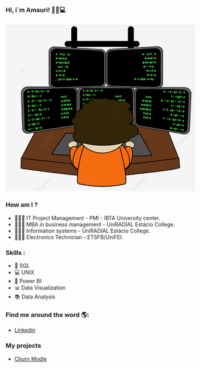 ### Hi, i´m Amauri! 👋👨💻
###
![GitHub_Logo](github.PNG)

### How am I ?

- 👨🏽‍🏫 IT Project Management - PMI - IBTA University center.
- 👨🏻‍⚖️ MBA in business management - UniRADIAL Estácio College.
- 👨🏽‍💻 Information systems - UniRADIAL Estácio College.
- 👨🏻‍🔧 Electronics Technician - ETSFB/UniFEI.

### Skills :

- 🔬 SQL
- 💻 UNIX
- 💽 Power BI
- 📊 Data Visualization
- 📚 Data Analysis

### Find me around the word 🌎:

- [Linkedin]( https://www.linkedin.com/in/amauripereirajoao)

### **My projects**

- [Churn Modle](https://github.com/Churn_model)


<!--
**amauripj16/amauripj16** is a ✨ _special_ ✨ repository because its `README.md` (this file) appears on your GitHub profile.

Here are some ideas to get you started:

- 🔭 I’m currently working on ...
- 🌱 I’m currently learning ...
- 👯 I’m looking to collaborate on ...
- 🤔 I’m looking for help with ...
- 💬 Ask me about ...
- 📫 How to reach me: ...
- 😄 Pronouns: ...
- ⚡ Fun fact: ...
-->
